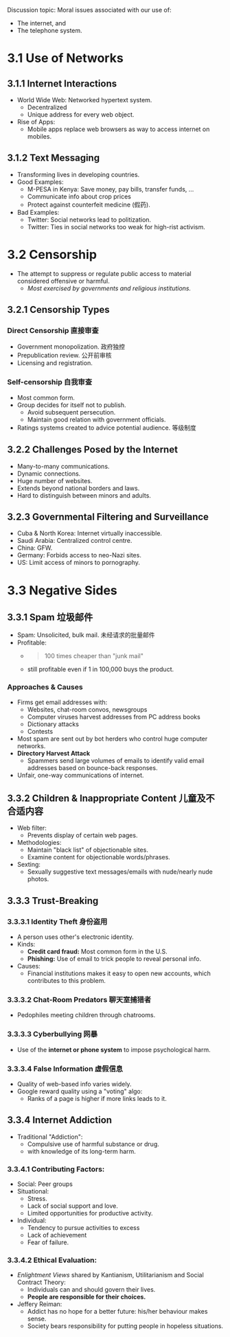 Discussion topic: Moral issues associated with our use of:
- The internet, and
- The telephone system.


# 3.1 Use of Networks
## 3.1.1 Internet Interactions
- World Wide Web: Networked hypertext system.
	- Decentralized
	- Unique address for every web object.
- Rise of Apps:
	- Mobile apps replace web browsers as way to access internet on mobiles.

## 3.1.2 Text Messaging
- Transforming lives in developing countries.
- Good Examples:
	- M-PESA in Kenya: Save money, pay bills, transfer funds, ...
	- Communicate info about crop prices
	- Protect against counterfeit medicine (假药).
- Bad Examples:
	- Twitter: Social networks lead to politization.
	- Twitter: Ties in social networks too weak for high-rist activism.


# 3.2 Censorship
- The attempt to suppress or regulate public access to material considered offensive or harmful.
	- *Most exercised by governments and religious institutions.*

## 3.2.1 Censorship Types
### Direct Censorship 直接审查
- Government monopolization. 政府独控
- Prepublication review. 公开前审核
- Licensing and registration.
### Self-censorship 自我审查
- Most common form.
- Group decides for itself not to publish.
	- Avoid subsequent persecution.
	- Maintain good relation with government officials.
- Ratings systems created to advice potential audience. 等级制度

## 3.2.2 Challenges Posed by the Internet
- Many-to-many communications.
- Dynamic connections.
- Huge number of websites.
- Extends beyond national borders and laws.
- Hard to distinguish between minors and adults.

## 3.2.3 Governmental Filtering and Surveillance
- Cuba & North Korea: Internet virtually inaccessible.
- Saudi Arabia: Centralized control centre.
- China: GFW.
- Germany: Forbids access to neo-Nazi sites.
- US: Limit access of minors to pornography.


# 3.3 Negative Sides
## 3.3.1 Spam 垃圾邮件
- Spam: Unsolicited, bulk mail. 未经请求的批量邮件
- Profitable:
	- >100 times cheaper than "junk mail"
	- still profitable even if 1 in 100,000 buys the product.
### Approaches & Causes
- Firms get email addresses with:
	- Websites, chat-room convos, newsgroups
	- Computer viruses harvest addresses from PC address books
	- Dictionary attacks
	- Contests
- Most spam are sent out by bot herders who control huge computer networks.
- **Directory Harvest Attack**
	- Spammers send large volumes of emails to identify valid email addresses based on bounce-back responses.
- Unfair, one-way communications of internet.

## 3.3.2 Children & Inappropriate Content 儿童及不合适内容
- Web filter:
	- Prevents display of certain web pages.
- Methodologies:
	- Maintain "black list" of objectionable sites.
	- Examine content for objectionable words/phrases.
- Sexting:
	- Sexually suggestive text messages/emails with nude/nearly nude photos.

## 3.3.3 Trust-Breaking
### 3.3.3.1 Identity Theft 身份盗用
- A person uses other's electronic identity.
- Kinds:
	- **Credit card fraud:** Most common form in the U.S.
	- **Phishing:** Use of email to trick people to reveal personal info.
- Causes:
	- Financial institutions makes it easy to open new accounts, which contributes to this problem.

### 3.3.3.2 Chat-Room Predators 聊天室捕猎者
- Pedophiles meeting children through chatrooms.

### 3.3.3.3 Cyberbullying 网暴
- Use of the **internet or phone system** to impose psychological harm.

### 3.3.3.4 False Information 虚假信息
- Quality of web-based info varies widely.
- Google reward quality using a "voting" algo: 
	- Ranks of a page is higher if more links leads to it.

## 3.3.4 Internet Addiction
- Traditional "Addiction":
	- Compulsive use of harmful substance or drug.
	- with knowledge of its long-term harm.
### 3.3.4.1 Contributing Factors:
- Social: Peer groups
- Situational:
	- Stress.
	- Lack of social support and love.
	- Limited opportunities for productive activity.
- Individual:
	- Tendency to pursue activities to excess
	- Lack of achievement
	- Fear of failure.
### 3.3.4.2 Ethical Evaluation:
- *Enlightment Views* shared by Kantianism, Utilitarianism and Social Contract Theory:
	- Individuals can and should govern their lives.
	- **People are responsible for their choices.**
- Jeffery Reiman:
	- Addict has no hope for a better future: his/her behaviour makes sense.
	- Society bears responsibility for putting people in hopeless situations.